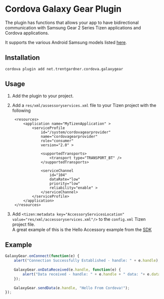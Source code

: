 
# Cordova Galaxy Gear Plugin

The plugin has functions that allows your app to have bidirectional communication with Samsung Gear 2 Series Tizen  applications and Cordova applications.

It supports the various Android Samsung models listed [here](http://www.samsung.com/global/microsite/gear/gear2_features.html).

## Installation
`cordova plugin add net.trentgardner.cordova.galaxygear`

## Usage

1. Add the plugin to your project.

2. Add a `res/xml/assessoryservices.xml` file to your Tizen project with the following

        <resources>
            <application name="MyTizenApplication" >
                <serviceProfile
                    id="/system/cordovagearprovider"
                    name="cordovagearprovider"
                    role="consumer"
                    version="2.0" >
                    
                    <supportedTransports>
                        <transport type="TRANSPORT_BT" />
                    </supportedTransports>
        
                    <serviceChannel
                        id="104"
                        dataRate="low"
                        priority="low"
                        reliability="enable" >
                    </serviceChannel>
                </serviceProfile>
            </application>
        </resources>

3. Add `<tizen:metadata key="AccessoryServicesLocation" value="res/xml/accessoryservices.xml"/>` to the `config.xml` Tizen project file.  
A great example of this is the Hello Accessory example from the [SDK](http://developer.samsung.com/samsung-gear) 

## Example
``` javascript
GalaxyGear.onConnect(function(e) {
	alert("Connection Successfully Established - handle: " + e.handle);
	
	GalaxyGear.onDataReceived(e.handle, function(e) {
		alert("Data received - handle: " + e.handle + " data: "+ e.data);
	});
	
	GalaxyGear.sendData(e.handle, "Hello From Cordova!");
});
```
